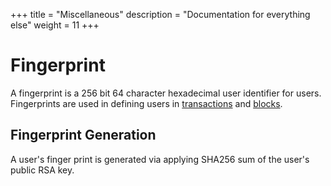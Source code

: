 +++
title = "Miscellaneous"
description = "Documentation for everything else"
weight = 11
+++

# Fingerprint

A fingerprint is a 256 bit 64 character hexadecimal user identifier for users.
Fingerprints are used in defining users in [transactions](@/transaction_docs.md) and [blocks](@/block_docs.md).

## Fingerprint Generation

A user's finger print is generated via applying SHA256 sum of the user's public RSA key.
